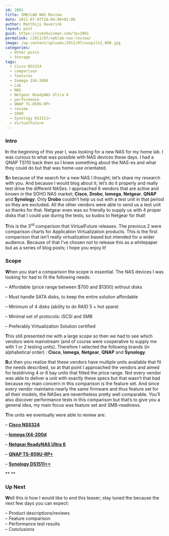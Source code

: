 ```yaml
---
id: 2001
title: SMB/LAB NAS Review
date: 2011-07-07T16:04:00+02:00
author: Matthijs Haverink
layout: post
guid: https://svenhuisman.com/?p=2001
permalink: /2011/07/smblab-nas-review/
image: /wp-content/uploads/2011/07/naspile1_800.jpg
categories:
  - Other posts
  - Storage
tags:
  - Cisco NSS324
  - comparison
  - features
  - Iomega IX4-200d
  - Lab
  - NAS
  - Netgear ReadyNAS Ultra 6
  - performance
  - QNAP TS-859U-RP+
  - review
  - SOHO
  - Synology RS1511+
  - VirtualFuture
---
```

### Intro

**I**n the beginning of this year I, was looking for a new NAS for my home lab. I was curious to what was possible with NAS devices these days. I had a QNAP TS110 back then so I knew something about the NAS-es and what they could do but that was home-use orientated.

**S**o because of the search for a new NAS I thought; let’s share my research with you. And because I would blog about it; let’s do it properly and really test drive the different NASes. I approached 6 vendors that are active and known in the SOHO NAS market; **Cisco**, **Drobo**, **Iomega**, **Netgear**, **QNAP** and **Synology**. Only **Drobo** couldn’t help us out with a test unit in that period so they are excluded. All the other vendors were able to send us a test unit so thanks for that. Netgear even was so friendly to supply us with 4 proper disks that I could use during the tests, so kudos to Netgear for that!

**T**his is the 3<sup>rd</sup> comparison that VirtualFuture releases. The previous 2 were comparison charts for Application Virtualization products. This is the first comparison that isn’t really virtualization based but intended for a wider audience. Because of that I’ve chosen not to release this as a whitepaper but as a series of blog posts; I hope you enjoy it!<!--more-->

### <a name="_Toc284795457">Scope</a>

**W**hen you start a comparison the scope is essential. The NAS devices I was looking for had to fit the following needs:

&#8211; Affordable (price range between $700 and $1300) without disks

&#8211; Must handle SATA disks, to keep the entire solution affordable

&#8211; Minimum of 4 disks (ability to do RAID 5 + hot spare)

&#8211; Minimal set of protocols: iSCSI and SMB

&#8211; Preferably Virtualization Solution certified

**T**his still presented me with a large scope so then we had to see which vendors were mainstream (and of course were cooperative to supply me with 1 or 2 testing units). Therefore I selected the following brands (in alphabetical order) : **Cisco**, **Iomega**, **Netgear**, **QNAP** and **Synology**.

**B**ut then you realize that these vendors have multiple units available that fit the needs described, so at that point I approached the vendors and aimed for testdriving 4 or 6 bay units that fitted the price range. Not every vendor was able to deliver a unit with exactly these specs but that wasn’t that bad because my main concern in this comparison is the feature set. And since every vendor maintains nearly the same firmware and thus feature set for all their models, the NASes are nevertheless pretty well comparable. You’ll also discover performance tests in this comparison but that’s to give you a general idea, my main focus was feature set and SMB-readiness.

**T**he units we eventually were able to review are:

&#8211; **<a href="http://www.cisco.com/en/US/products/ps10854/index.html" target="_blank"><span style="text-decoration: underline;">Cisco NSS324</span></a>**

&#8211; **<a href="https://iomega-eu-en.custhelp.com/app/answers/detail/a_id/22024" target="_blank"><span style="text-decoration: underline;">Iomega IX4-200d</span></a>**

&#8211; **<a href="http://www.netgear.com/home/products/storage/work-and-play/RNDU6000.aspx" target="_blank"><span style="text-decoration: underline;">Netgear ReadyNAS Ultra 6</span></a>**

&#8211; **<a href="http://www.qnap.com/pro_detail_feature.asp?p_id=185" target="_blank"><span style="text-decoration: underline;">QNAP TS-859U-RP+</span></a>**

&#8211; **<a href="http://www.synology.com/products/product.php?product_name=DS1511%2B&lang=enu" target="_blank"><span style="text-decoration: underline;">Synology DS1511++</span></a>**

** **

### Up Next

**W**ell this is how I would like to end this teaser; stay tuned the because the next few days you can expect:

&#8211; Product descriptions/reviews  
&#8211; Feature comparison  
&#8211; Performance test results  
&#8211; Conclusions